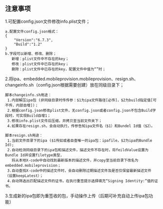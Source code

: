 ## 注意事项
1.可配置config.json文件修改info.plist文件；

    a.配置文件config.json格式：
    {
        "Version":"6.7.3",
        "Build":"1.2"
    }
    b.字段可以新增、修改、删除；
       新增：plist文件中不存在的key；
       修改：plist文件中已存在的key；
       删除：plist文件中已存在的key，配置文件中值为“”时；
           
2.将ipa、embedded.mobileprovision.mobileprovision、resign.sh、changeinfo.sh（config.json根据需要创建）放在同级目录下；

    脚本changeinfo.sh用途：
     1.内部解压ipa包 (非同级目录时传传参：$1为ipa文件路径[必传]，$2为build指定值[可不传，内部自增])；
     2.根据config.json修改plist文件，无config.json或者config.json不包含Build字段时，可实现Build自增1；
     3.修改info.plist文件后压缩，并拷贝至当前文件夹下；
     4.如果存在resign.sh，会自动执行，传参告知ipa文件名（$1）和Bundel Id值（$2）。
             
    脚本resign.sh用途：
     1.当前文件目录下的ipa ($1传如或者自查唯一的ipa包：ipafile，$2为ipa的Bundle Id);
     2.自动检测同级目录下的ipa包和描述文件，描述文件不存在时，将feildValue设置为Bundle Id并设置filetype类型，
       将从本地X-code中自动找到最新版本的描述文件，并copy至当前目录下改名为embedded.mobileprovision；
     3.自动查找X-code中的描述文件时，会自动删除过期描述文件及是否仅保留最新描述文件（设置keepLatest）；
     4.自动筛选出匹配描述文件的证书，在执行重签提示选择填充“Signing Identity:”值的证书。
     
3.生成新的ipa包即为重签收的包，手动操作上传（后期可补充自动上传ipa包功能）
